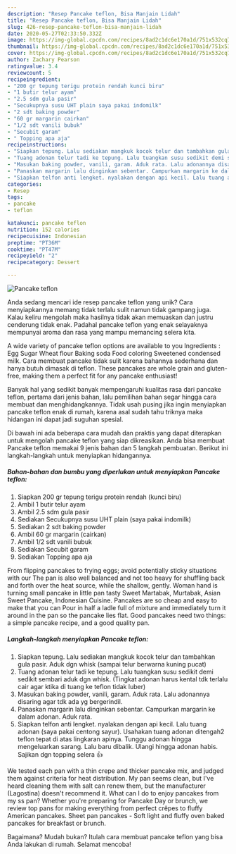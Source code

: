 ```yaml
---
description: "Resep Pancake teflon, Bisa Manjain Lidah"
title: "Resep Pancake teflon, Bisa Manjain Lidah"
slug: 426-resep-pancake-teflon-bisa-manjain-lidah
date: 2020-05-27T02:33:50.332Z
image: https://img-global.cpcdn.com/recipes/8ad2c1dc6e170a1d/751x532cq70/pancake-teflon-foto-resep-utama.jpg
thumbnail: https://img-global.cpcdn.com/recipes/8ad2c1dc6e170a1d/751x532cq70/pancake-teflon-foto-resep-utama.jpg
cover: https://img-global.cpcdn.com/recipes/8ad2c1dc6e170a1d/751x532cq70/pancake-teflon-foto-resep-utama.jpg
author: Zachary Pearson
ratingvalue: 3.4
reviewcount: 5
recipeingredient:
- "200 gr tepung terigu protein rendah kunci biru"
- "1 butir telur ayam"
- "2.5 sdm gula pasir"
- "Secukupnya susu UHT plain saya pakai indomilk"
- "2 sdt baking powder"
- "60 gr margarin cairkan"
- "1/2 sdt vanili bubuk"
- "Secubit garam"
- " Topping apa aja"
recipeinstructions:
- "Siapkan tepung. Lalu sediakan mangkuk kocok telur dan tambahkan gula pasir. Aduk dgn whisk (sampai telur berwarna kuning pucat)"
- "Tuang adonan telur tadi ke tepung. Lalu tuangkan susu sedikit demi sedikit sembari aduk dgn whisk. (Tingkat adonan harus kental tdk terlalu cair agar ktika di tuang ke teflon tidak luber)"
- "Masukan baking powder, vanili, garam. Aduk rata. Lalu adonannya disaring agar tdk ada yg bergerindil."
- "Panaskan margarin lalu dinginkan sebentar. Campurkan margarin ke dalam adonan. Aduk rata."
- "Siapkan telfon anti lengket. nyalakan dengan api kecil. Lalu tuang adonan (saya pakai centong sayur). Usahakan tuang adonan ditengah2 teflon tepat di atas lingkaran apinya. Tunggu adonan hingga mengeluarkan sarang. Lalu baru dibalik. Ulangi hingga adonan habis. Sajikan dgn topping selera 👍"
categories:
- Resep
tags:
- pancake
- teflon

katakunci: pancake teflon 
nutrition: 152 calories
recipecuisine: Indonesian
preptime: "PT36M"
cooktime: "PT47M"
recipeyield: "2"
recipecategory: Dessert

---
```



![Pancake teflon](https://img-global.cpcdn.com/recipes/8ad2c1dc6e170a1d/751x532cq70/pancake-teflon-foto-resep-utama.jpg)

Anda sedang mencari ide resep pancake teflon yang unik? Cara menyiapkannya memang tidak terlalu sulit namun tidak gampang juga. Kalau keliru mengolah maka hasilnya tidak akan memuaskan dan justru cenderung tidak enak. Padahal pancake teflon yang enak selayaknya mempunyai aroma dan rasa yang mampu memancing selera kita.

A wide variety of pancake teflon options are available to you Ingredients : Egg Sugar Wheat flour Baking soda Food coloring Sweetened condensed milk. Cara membuat pancake tidak sulit karena bahannya sederhana dan hanya butuh dimasak di teflon. These pancakes are whole grain and gluten-free, making them a perfect fit for any pancake enthusiast!

Banyak hal yang sedikit banyak mempengaruhi kualitas rasa dari pancake teflon, pertama dari jenis bahan, lalu pemilihan bahan segar hingga cara membuat dan menghidangkannya. Tidak usah pusing jika ingin menyiapkan pancake teflon enak di rumah, karena asal sudah tahu triknya maka hidangan ini dapat jadi suguhan spesial.


Di bawah ini ada beberapa cara mudah dan praktis yang dapat diterapkan untuk mengolah pancake teflon yang siap dikreasikan. Anda bisa membuat Pancake teflon memakai 9 jenis bahan dan 5 langkah pembuatan. Berikut ini langkah-langkah untuk menyiapkan hidangannya.

<!--inarticleads1-->

##### Bahan-bahan dan bumbu yang diperlukan untuk menyiapkan Pancake teflon:

1. Siapkan 200 gr tepung terigu protein rendah (kunci biru)
1. Ambil 1 butir telur ayam
1. Ambil 2.5 sdm gula pasir
1. Sediakan Secukupnya susu UHT plain (saya pakai indomilk)
1. Sediakan 2 sdt baking powder
1. Ambil 60 gr margarin (cairkan)
1. Ambil 1/2 sdt vanili bubuk
1. Sediakan Secubit garam
1. Sediakan  Topping apa aja


From flipping pancakes to frying eggs; avoid potentially sticky situations with our The pan is also well balanced and not too heavy for shuffling back and forth over the heat source, while the shallow, gently. Woman hand is turning small pancake in little pan tasty Sweet Martabak, Murtabak, Asian Sweet Pancake, Indonesian Cuisine. Pancakes are so cheap and easy to make that you can Pour in half a ladle full of mixture and immediately turn it around in the pan so the pancake lies flat. Good pancakes need two things: a simple pancake recipe, and a good quality pan. 

<!--inarticleads2-->

##### Langkah-langkah menyiapkan Pancake teflon:

1. Siapkan tepung. Lalu sediakan mangkuk kocok telur dan tambahkan gula pasir. Aduk dgn whisk (sampai telur berwarna kuning pucat)
1. Tuang adonan telur tadi ke tepung. Lalu tuangkan susu sedikit demi sedikit sembari aduk dgn whisk. (Tingkat adonan harus kental tdk terlalu cair agar ktika di tuang ke teflon tidak luber)
1. Masukan baking powder, vanili, garam. Aduk rata. Lalu adonannya disaring agar tdk ada yg bergerindil.
1. Panaskan margarin lalu dinginkan sebentar. Campurkan margarin ke dalam adonan. Aduk rata.
1. Siapkan telfon anti lengket. nyalakan dengan api kecil. Lalu tuang adonan (saya pakai centong sayur). Usahakan tuang adonan ditengah2 teflon tepat di atas lingkaran apinya. Tunggu adonan hingga mengeluarkan sarang. Lalu baru dibalik. Ulangi hingga adonan habis. Sajikan dgn topping selera 👍


We tested each pan with a thin crepe and thicker pancake mix, and judged them against criteria for heat distribution. My pan seems clean, but I&#39;ve heard cleaning them with salt can renew them, but the manufacturer (Lagostina) doesn&#39;t recommend it. What can I do to enjoy pancakes from my ss pan? Whether you&#39;re preparing for Pancake Day or brunch, we review top pans for making everything from perfect crêpes to fluffy American pancakes. Sheet pan pancakes - Soft light and fluffy oven baked pancakes for breakfast or brunch. 

Bagaimana? Mudah bukan? Itulah cara membuat pancake teflon yang bisa Anda lakukan di rumah. Selamat mencoba!
